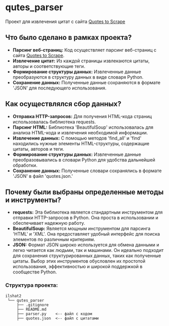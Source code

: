# qutes_parser
Проект для извлечения цитат с сайта [Quotes to Scrape](https://quotes.toscrape.com/)

## Что было сделано в рамках проекта?

- **Парсинг веб-страниц:** Код осуществляет парсинг веб-страниц с сайта [Quotes to Scrape](https://quotes.toscrape.com/).
- **Извлечение цитат:** Из каждой страницы извлекаются цитаты, авторы и соответствующие теги.
- **Формирование структуры данных:** Извлеченные данные преобразуются в структуру данных в виде словаря Python.
- **Сохранение данных:** Полученные данные сохраняются в формате 'JSON' для последующего использования.

## Как осуществлялся сбор данных?

- **Отправка HTTP-запросов:** Для получения HTML-кода страниц использовалась библиотека requests.
- **Парсинг HTML:** Библиотека 'BeautifulSoup' использовалась для анализа HTML-кода и извлечения необходимой информации.
- **Извлечение данных:** С помощью методов 'find_all' и 'find' находились нужные элементы HTML-структуры, содержащие цитаты, авторов и теги.
- **Формирование структуры данных:** Извлеченные данные преобразовывались в словари Python для удобства дальнейшей обработки.
- **Сохранение данных:** Полученные словари сохранялись в формате 'JSON' в файл 'quotes.json.'

## Почему были выбраны определенные методы и инструменты?

- **requests:** Эта библиотека является стандартным инструментом для отправки HTTP-запросов в Python. Она проста в использовании и обеспечивает надежную работу.
- **BeautifulSoup:** Является мощным инструментом для парсинга 'HTML' и 'XML'. Она предоставляет удобный интерфейс для поиска элементов по различным критериям.
- **JSON:** Формат JSON широко используется для обмена данными и легко читается как людьми, так и машинами. Он идеально подходит для сохранения структурированных данных, таких как полученные цитаты.
Выбор этих инструментов обусловлен их простотой использования, эффективностью и широкой поддержкой в сообществе Python.

### Структура проекта:
```
ilshat2
 └── qutes_parser
     ├── .gitignore
     ├── README.md
     ├── parser.py    <-- файл с кодом
     ├── quotes.json  <-- файл с цитатами
